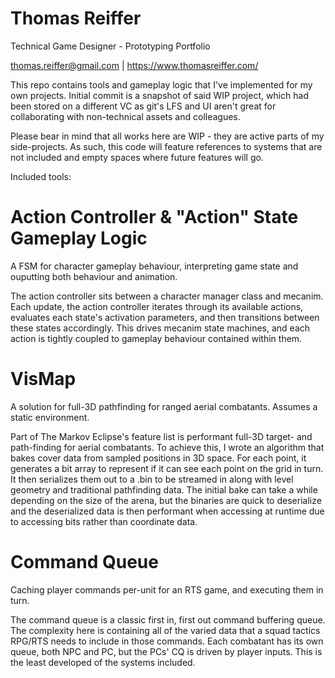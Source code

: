 # Thomas Reiffer 
Technical Game Designer - Prototyping Portfolio

thomas.reiffer@gmail.com | https://www.thomasreiffer.com/

This repo contains tools and gameplay logic that I've implemented for my own projects. 
Initial commit is a snapshot of said WIP project, which had been stored on a different VC as git's LFS and UI aren't great for collaborating with non-technical assets and colleagues.

Please bear in mind that all works here are WIP - they are active parts of my side-projects. As such, this code will feature references to systems that are not included and empty spaces where future features will go.


Included tools:

# Action Controller & "Action" State Gameplay Logic
A FSM for character gameplay behaviour, interpreting game state and ouputting both behaviour and animation.

The action controller sits between a character manager class and mecanim. Each update, the action controller iterates through its available actions, evaluates each state's activation parameters, and then transitions between these states accordingly. This drives mecanim state machines, and each action is tightly coupled to gameplay behaviour contained within them.

# VisMap

A solution for full-3D pathfinding for ranged aerial combatants. Assumes a static environment.

Part of The Markov Eclipse's feature list is performant full-3D target- and path-finding for aerial combatants. To achieve this, I wrote an algorithm that bakes cover data from sampled positions in 3D space. For each point, it generates a bit array to represent if it can see each point on the grid in turn. It then serializes them out to a .bin to be streamed in along with level geometry and traditional pathfinding data. The initial bake can take a while depending on the size of the arena, but the binaries are quick to deserialize and the deserialized data is then performant when accessing at runtime due to accessing bits rather than coordinate data.  

# Command Queue
Caching player commands per-unit for an RTS game, and executing them in turn.

The command queue is a classic first in, first out command buffering queue. The complexity here is containing all of the varied data that a squad tactics RPG/RTS needs to include in those commands. Each combatant has its own queue, both NPC and PC, but the PCs' CQ is driven by player inputs. This is the least developed of the systems included. 
	


